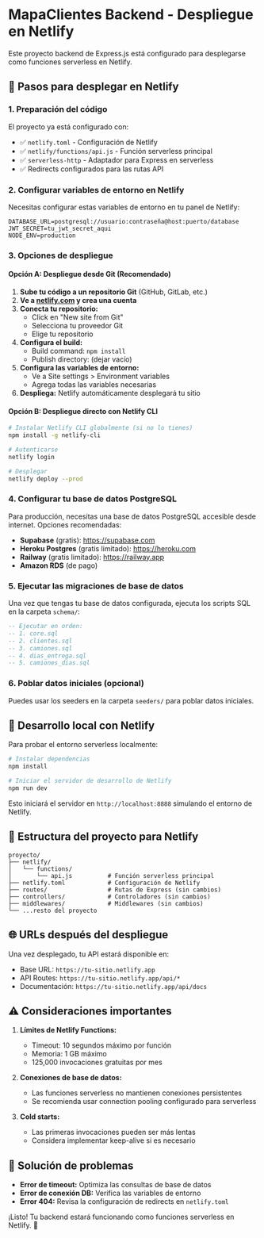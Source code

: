 # MapaClientes Backend - Despliegue en Netlify

Este proyecto backend de Express.js está configurado para desplegarse como funciones serverless en Netlify.

## 🚀 Pasos para desplegar en Netlify

### 1. Preparación del código
El proyecto ya está configurado con:
- ✅ `netlify.toml` - Configuración de Netlify
- ✅ `netlify/functions/api.js` - Función serverless principal
- ✅ `serverless-http` - Adaptador para Express en serverless
- ✅ Redirects configurados para las rutas API

### 2. Configurar variables de entorno en Netlify

Necesitas configurar estas variables de entorno en tu panel de Netlify:

```
DATABASE_URL=postgresql://usuario:contraseña@host:puerto/database
JWT_SECRET=tu_jwt_secret_aqui
NODE_ENV=production
```

### 3. Opciones de despliegue

#### Opción A: Despliegue desde Git (Recomendado)

1. **Sube tu código a un repositorio Git** (GitHub, GitLab, etc.)
2. **Ve a [netlify.com](https://netlify.com) y crea una cuenta**
3. **Conecta tu repositorio:**
   - Click en "New site from Git"
   - Selecciona tu proveedor Git
   - Elige tu repositorio
4. **Configura el build:**
   - Build command: `npm install`
   - Publish directory: (dejar vacío)
5. **Configura las variables de entorno:**
   - Ve a Site settings > Environment variables
   - Agrega todas las variables necesarias
6. **Despliega:** Netlify automáticamente desplegará tu sitio

#### Opción B: Despliegue directo con Netlify CLI

```bash
# Instalar Netlify CLI globalmente (si no lo tienes)
npm install -g netlify-cli

# Autenticarse
netlify login

# Desplegar
netlify deploy --prod
```

### 4. Configurar tu base de datos PostgreSQL

Para producción, necesitas una base de datos PostgreSQL accesible desde internet. Opciones recomendadas:

- **Supabase** (gratis): https://supabase.com
- **Heroku Postgres** (gratis limitado): https://heroku.com
- **Railway** (gratis limitado): https://railway.app
- **Amazon RDS** (de pago)

### 5. Ejecutar las migraciones de base de datos

Una vez que tengas tu base de datos configurada, ejecuta los scripts SQL en la carpeta `schema/`:

```sql
-- Ejecutar en orden:
-- 1. core.sql
-- 2. clientes.sql
-- 3. camiones.sql
-- 4. dias_entrega.sql
-- 5. camiones_dias.sql
```

### 6. Poblar datos iniciales (opcional)

Puedes usar los seeders en la carpeta `seeders/` para poblar datos iniciales.

## 🔧 Desarrollo local con Netlify

Para probar el entorno serverless localmente:

```bash
# Instalar dependencias
npm install

# Iniciar el servidor de desarrollo de Netlify
npm run dev
```

Esto iniciará el servidor en `http://localhost:8888` simulando el entorno de Netlify.

## 📁 Estructura del proyecto para Netlify

```
proyecto/
├── netlify/
│   └── functions/
│       └── api.js          # Función serverless principal
├── netlify.toml            # Configuración de Netlify
├── routes/                 # Rutas de Express (sin cambios)
├── controllers/            # Controladores (sin cambios)
├── middlewares/            # Middlewares (sin cambios)
└── ...resto del proyecto
```

## 🌐 URLs después del despliegue

Una vez desplegado, tu API estará disponible en:
- Base URL: `https://tu-sitio.netlify.app`
- API Routes: `https://tu-sitio.netlify.app/api/*`
- Documentación: `https://tu-sitio.netlify.app/api/docs`

## ⚠️ Consideraciones importantes

1. **Límites de Netlify Functions:**
   - Timeout: 10 segundos máximo por función
   - Memoria: 1 GB máximo
   - 125,000 invocaciones gratuitas por mes

2. **Conexiones de base de datos:**
   - Las funciones serverless no mantienen conexiones persistentes
   - Se recomienda usar connection pooling configurado para serverless

3. **Cold starts:**
   - Las primeras invocaciones pueden ser más lentas
   - Considera implementar keep-alive si es necesario

## 🐛 Solución de problemas

- **Error de timeout:** Optimiza las consultas de base de datos
- **Error de conexión DB:** Verifica las variables de entorno
- **Error 404:** Revisa la configuración de redirects en `netlify.toml`

¡Listo! Tu backend estará funcionando como funciones serverless en Netlify. 🎉

